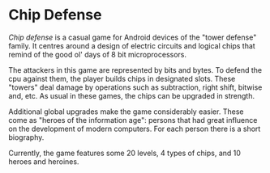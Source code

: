 # Chip Defense

*Chip defense* is a casual game for Android devices of the "tower defense" family. It centres around a design of electric circuits and logical chips that
remind of the good ol' days of 8 bit microprocessors.

The attackers in this game are represented by bits and bytes. To defend the cpu against them, the player builds chips in designated slots. 
These "towers" deal damage by operations such as subtraction, right shift, bitwise and, etc. As usual in these games, the chips can be upgraded in strength.

Additional global upgrades make the game considerably easier. These come as "heroes of the information age": persons that had great influence
on the development of modern computers. For each person there is a short biography.

Currently, the game features some 20 levels, 4 types of chips, and 10 heroes and heroines.



